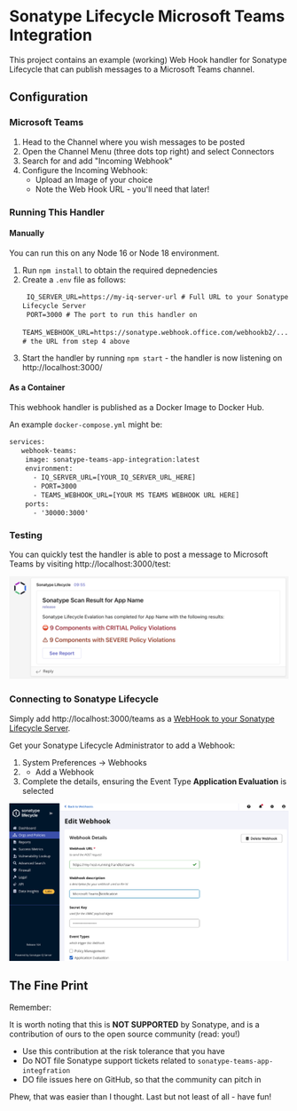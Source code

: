 # Sonatype Lifecycle Microsoft Teams Integration

This project contains an example (working) Web Hook handler for Sonatype Lifecycle that can publish messages to a Microsoft Teams channel.

## Configuration

### Microsoft Teams

1. Head to the Channel where you wish messages to be posted
2. Open the Channel Menu (three dots top right) and select Connectors
3. Search for and add "Incoming Webhook"
4. Configure the Incoming Webhook:
   - Upload an Image of your choice
   - Note the Web Hook URL - you'll need that later!

### Running This Handler

#### Manually

You can run this on any Node 16 or Node 18 environment. 

1. Run `npm install` to obtain the required depnedencies
2. Create a `.env` file as follows:
   ```
    IQ_SERVER_URL=https://my-iq-server-url # Full URL to your Sonatype Lifecycle Server
    PORT=3000 # The port to run this handler on
    TEAMS_WEBHOOK_URL=https://sonatype.webhook.office.com/webhookb2/... # the URL from step 4 above
   ```
3. Start the handler by running `npm start` - the handler is now listening on http://localhost:3000/

#### As a Container

This webhook handler is published as a Docker Image to Docker Hub.

An example `docker-compose.yml` might be:

```
services:
   webhook-teams:
    image: sonatype-teams-app-integration:latest
    environment:
      - IQ_SERVER_URL=[YOUR_IQ_SERVER_URL_HERE]
      - PORT=3000
      - TEAMS_WEBHOOK_URL=[YOUR MS TEAMS WEBHOOK URL HERE]
    ports:
      - '30000:3000'
```

### Testing

You can quickly test the handler is able to post a message to Microsoft Teams by visiting http://localhost:3000/test:

![Installation Step 1](./images/example-ms-teeams-message.png)

### Connecting to Sonatype Lifecycle

Simply add http://localhost:3000/teams as a [WebHook to your Sonatype Lifecycle Server](https://help.sonatype.com/iqserver/automating/iq-server-webhooks).

Get your Sonatype Lifecycle Administrator to add a Webhook:
1. System Preferences -> Webhooks
2. + Add a Webhook
3. Complete the details, ensuring the Event Type **Application Evaluation** is selected

![Installation Step 1](./images/sonatype-iq-add-webhook.png)

## The Fine Print

Remember:

It is worth noting that this is **NOT SUPPORTED** by Sonatype, and is a contribution of ours to the open source
community (read: you!)

* Use this contribution at the risk tolerance that you have
* Do NOT file Sonatype support tickets related to `sonatype-teams-app-integfration`
* DO file issues here on GitHub, so that the community can pitch in

Phew, that was easier than I thought. Last but not least of all - have fun!

